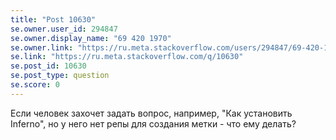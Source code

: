 ```yaml
---
title: "Post 10630"
se.owner.user_id: 294847
se.owner.display_name: "69 420 1970"
se.owner.link: "https://ru.meta.stackoverflow.com/users/294847/69-420-1970"
se.link: "https://ru.meta.stackoverflow.com/q/10630"
se.post_id: 10630
se.post_type: question
se.score: 0
---
```

<p>Если человек захочет задать вопрос, например,  &quot;Как установить Inferno&quot;, но у него нет репы для создания метки -  что ему делать?</p>
